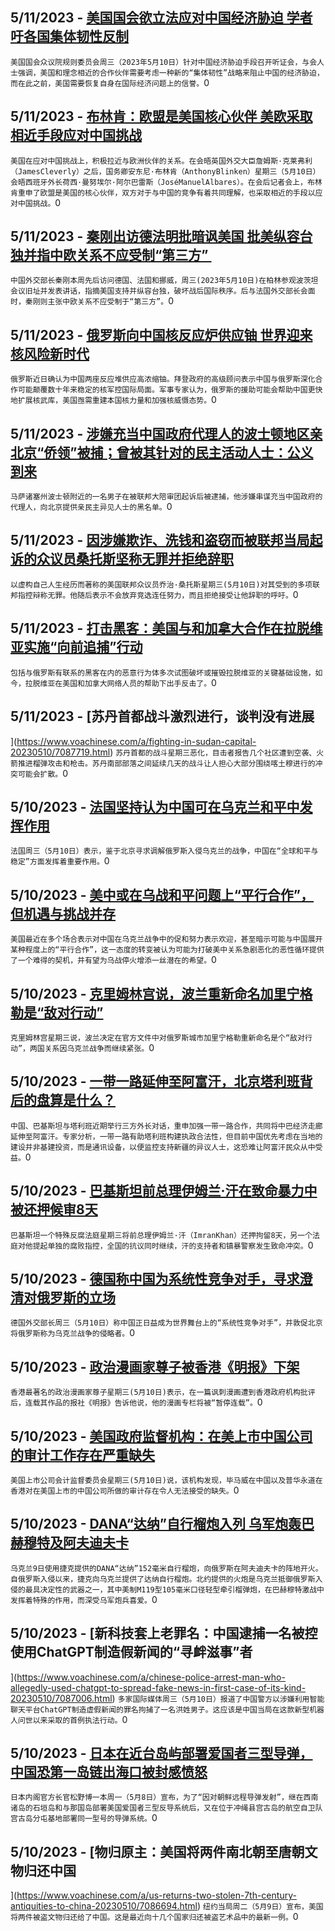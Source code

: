 
  ## 5/11/2023 - [美国国会欲立法应对中国经济胁迫 学者吁各国集体韧性反制](https://www.voachinese.com/a/congress-examines-china-economic-tactics-20230510/7088236.html)
 ```美国国会众议院规则委员会周三（2023年5月10日）针对中国经济胁迫手段召开听证会，与会人士强调，美国和理念相近的合作伙伴需要考虑一种新的“集体韧性”战略来阻止中国的经济胁迫，而在此之前，美国需要恢复自身在国际经济问题上的信誉。```0
  ## 5/11/2023 - [布林肯：欧盟是美国核心伙伴 美欧采取相近手段应对中国挑战](https://www.voachinese.com/a/us-spain-eu-china-20230511/7088193.html)
 ```美国在应对中国挑战上，积极拉近与欧洲伙伴的关系。在会晤英国外交大臣詹姆斯·克莱弗利（JamesCleverly）之后，国务卿安东尼·布林肯（AnthonyBlinken）星期三（5月10日）会晤西班牙外长荷西·曼努埃尔·阿尔巴雷斯（JoséManuelAlbares）。在会后记者会上，布林肯重申了欧盟是美国的核心伙伴，双方对于与中国的竞争有着共同理解，也采取相近的手段以应对中国挑战。```0
  ## 5/11/2023 - [秦刚出访德法明批暗讽美国 批美纵容台独并指中欧关系不应受制“第三方” ](https://www.voachinese.com/a/china-europe-us-20230511/7088186.html)
 ```中国外交部长秦刚本周先后访问德国、法国和挪威，周三(2023年5月10日)在柏林参观波茨坦会议旧址并发表讲话，指摘美国支持并纵容台独，破坏战后国际秩序。后与法国外交部长会面时，秦刚则主张中欧关系不应受制于“第三方”。```0
  ## 5/11/2023 - [俄罗斯向中国核反应炉供应铀 世界迎来核风险新时代](https://www.voachinese.com/a/how-to-counter-china-and-russia-possible-deepening-nuclear-cooperation/7087654.html)
 ```俄罗斯近日确认为中国两座反应堆供应高浓缩铀。拜登政府的高级顾问表示中国与俄罗斯深化合作可能颠覆数十年来稳定的核军控国际局面。军事专家认为，俄罗斯的援助可能会帮助中国更快地扩展核武库，美国亟需重建本国核力量和加强核威慑态势。```0
  ## 5/11/2023 - [涉嫌充当中国政府代理人的波士顿地区亲北京“侨领”被捕；曾被其针对的民主活动人士：公义到来](https://www.voachinese.com/a/brighton-man-accused-of-plotting-with-chinese-government-20230510/7087591.html)
 ```马萨诸塞州波士顿附近的一名男子在被联邦大陪审团起诉后被逮捕，他涉嫌串谋充当中国政府的代理人，向北京提供亲民主异见人士的黑名单。```0
  ## 5/11/2023 - [因涉嫌欺诈、洗钱和盗窃而被联邦当局起诉的众议员桑托斯坚称无罪并拒绝辞职](https://www.voachinese.com/a/george-santos-pleads-not-guilty-to-federal-indictment-and-says-he-won-t-resign-20230510/7088082.html)
 ```以虚构自己人生经历而著称的美国联邦众议员乔治·桑托斯星期三(5月10日)对其受到的多项联邦指控辩称无罪。他随后表示不会放弃竞选连任努力，而且拒绝接受让他辞职的呼吁。```0
  ## 5/11/2023 - [打击黑客：美国与和加拿大合作在拉脱维亚实施“向前追捕”行动](https://www.voachinese.com/a/us-cyber-command-hunts-forward-in-latvia-20230510/7088083.html)
 ```包括与俄罗斯有联系的黑客在内的恶意行为体多次试图破坏或摧毁拉脱维亚的关键基础设施，如今，拉脱维亚在美国和加拿大网络人员的帮助下出手反击了。```0
  ## 5/11/2023 - [苏丹首都战斗激烈进行，谈判没有进展

](https://www.voachinese.com/a/fighting-in-sudan-capital-20230510/7087719.html)
 ```苏丹首都的战斗星期三恶化，目击者报告几个社区遭到空袭、火箭推进榴弹攻击和枪击。苏丹南部部落之间延续几天的战斗让人担心大部分围绕喀土穆进行的冲突可能会扩散。```0
  ## 5/10/2023 - [法国坚持认为中国可在乌克兰和平中发挥作用](https://www.voachinese.com/a/france-insists-on-china-s-role-for-peace-in-ukraine-20230510/7087682.html)
 ```法国周三（5月10日）表示，鉴于北京寻求调解俄罗斯入侵乌克兰的战争，中国在“全球和平与稳定”方面发挥着重要作用。```0
  ## 5/10/2023 - [美中或在乌战和平问题上“平行合作”，但机遇与挑战并存](https://www.voachinese.com/a/us-china-parallel-peace-effort-ukraine-20230510/7087430.html)
 ```美国最近在多个场合表示对中国在乌克兰战争中的促和努力表示欢迎，甚至暗示可能与中国展开某种程度上的“平行合作”，这一态度的转变被认为可能为打破美中关系急剧恶化的恶性循环提供了一个难得的契机，并有望为乌战停火增添一丝潜在的希望。```0
  ## 5/10/2023 - [克里姆林宫说，波兰重新命名加里宁格勒是“敌对行动”](https://www.voachinese.com/a/russia-calls-renaming-kaliningrad-hostile-20230510/7087644.html)
 ```克里姆林宫星期三说，波兰决定在官方文件中对俄罗斯城市加里宁格勒重新命名是个“敌对行动”，两国关系因乌克兰战争而继续紧张。```0
  ## 5/10/2023 - [一带一路延伸至阿富汗，北京塔利班背后的盘算是什么？](https://www.voachinese.com/a/china-s-bri-now-making-an-entry-into-afghanistan-20230510/7086970.html)
 ```中国、巴基斯坦与塔利班近期举行三方外长对话，重申加强一带一路合作，共同将中巴经济走廊延伸至阿富汗。专家分析，一带一路有助塔利班构建执政合法性，但目前中国优先考虑在当地的建设并非基建投资，而是通讯设备，以便监控支持新疆的异议人士，这恐难让阿富汗民众从中受益。```0
  ## 5/10/2023 - [巴基斯坦前总理伊姆兰·汗在致命暴力中被还押候审8天](https://www.voachinese.com/a/pakistan-former-pm-remanded-20230510/7087499.html)
 ```巴基斯坦一个特殊反腐法庭星期三将前总理伊姆兰·汗（ImranKhan）还押拘留8天，另一个法庭对他提起单独的腐败指控，全国的抗议同时继续，汗的支持者和镇暴警察发生致命冲突。```0
  ## 5/10/2023 - [德国称中国为系统性竞争对手，寻求澄清对俄罗斯的立场](https://www.voachinese.com/a/germany-calls-china-systemic-rival-seeks-clarity-on-russia-20230510/7087531.html)
 ```德国外交部长周三（5月10日）称中国正日益成为世界舞台上的“系统性竞争对手”，并敦促北京将俄罗斯称为乌克兰战争的侵略者。```0
  ## 5/10/2023 - [政治漫画家尊子被香港《明报》下架](https://www.voachinese.com/a/hong-kong-political-cartoon-suspended-after-government-complaints-20230510/7087553.html)
 ```香港最著名的政治漫画家尊子星期三(5月10日)表示，在一篇讽刺漫画遭到香港政府机构批评后，连载其作品的报社《明报》告诉他说，他的漫画专栏将被“暂停连载”。```0
  ## 5/10/2023 - [美国政府监督机构：在美上市中国公司的审计工作存在严重缺失](https://www.voachinese.com/a/us-watchdog-says-problems-found-in-chinese-company-audits-20230510/7087516.html)
 ```美国上市公司会计监督委员会星期三(5月10日)说，该机构发现，毕马威在中国以及普华永道在香港对在美国上市的中国公司所做的审计存在令人无法接受的缺失。```0
  ## 5/10/2023 - [DANA“达纳”自行榴炮入列  乌军炮轰巴赫穆特及阿夫迪夫卡](https://www.voachinese.com/a/ukrainian-howitzers-shell-russian-positions-near-avdiivka-and-bakhmut-20230511/7087522.html)
 ```乌克兰9日使用捷克提供的DANA“达纳”152毫米自行榴炮，向俄罗斯在阿夫迪夫卡的阵地开火。自俄罗斯入侵以来，捷克向乌克兰提供了达纳自行榴炮。北约提供的火炮是乌克兰抵御俄罗斯入侵的最具决定性的武器之一，其中美制M119型105毫米口径轻型牵引榴弹炮，在巴赫穆特激战中发挥着特殊的作用，而深受乌军炮兵喜爱。```0
  ## 5/10/2023 - [新科技套上老罪名：中国逮捕一名被控使用ChatGPT制造假新闻的“寻衅滋事”者



](https://www.voachinese.com/a/chinese-police-arrest-man-who-allegedly-used-chatgpt-to-spread-fake-news-in-first-case-of-its-kind-20230510/7087006.html)
 ```多家国际媒体周三（5月10日）报道了中国警方以涉嫌利用智能聊天平台ChatGPT制造虚假新闻的罪名拘捕了一名洪姓男子。这应该是中国当局在这款新型机器人问世以来采取的首例执法行动。```0
  ## 5/10/2023 - [日本在近台岛屿部署爱国者三型导弹，中国恐第一岛链出海口被封感愤怒](https://www.voachinese.com/a/japan-to-deploy-patriot-missiles-on-miyako-island-near-taiwan020230510/7087025.html)
 ```日本内阁官方长官松野博一本周一（5月8日）宣布，为了“因对朝鲜远程导弹发射”，继在西南诸岛的石垣岛和与那国岛部署美国爱国者三型反导系统后，又在位于冲绳县宫古岛的航空自卫队宫古岛分屯基地部署同一型号的导弹系统。```0
  ## 5/10/2023 - [物归原主：美国将两件南北朝至唐朝文物归还中国



 ](https://www.voachinese.com/a/us-returns-two-stolen-7th-century-antiquities-to-china-20230510/7086694.html)
 ```纽约当局周二（5月9日）宣布，美国将两件被盗文物归还给了中国。这是最近向十几个国家归还被盗艺术品中的最新一例。```0